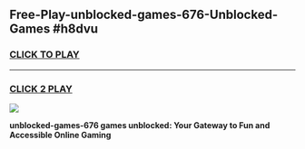 
## Free-Play-unblocked-games-676-Unblocked-Games #h8dvu
<h3>
<a href="https://news.freeplayer.one?title=unblocked-games-676&ref=8M">CLICK TO PLAY</a></h3>
<hr>

<h3>
<a href="https://news.freeplayer.one?title=unblocked-games-676&ref=8M">CLICK 2 PLAY</a>
  
</h3>

<a href="https://news.freeplayer.one?title=unblocked-games-676&ref=8M"><img src="https://clearcache.store/games.png"></a>


**unblocked-games-676 games unblocked: Your Gateway to Fun and Accessible Online Gaming**

